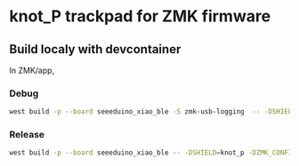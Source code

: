 # knot_P trackpad for ZMK firmware

## Build localy with devcontainer

In ZMK/app,

### Debug

```bash
west build -p --board seeeduino_xiao_ble -S zmk-usb-logging  -- -DSHIELD=knot_p -DZMK_CONFIG="/workspaces/zmk-config" -DZMK_EXTRA_MODULES="/workspaces/zmk-modules/cirque-input-module;/workspaces/zmk-modules/zmk-input-gestures;/workspaces/zmk-modules/zmk-input-processors/"
```

### Release

```bash
west build -p --board seeeduino_xiao_ble -- -DSHIELD=knot_p -DZMK_CONFIG="/workspaces/zmk-config" -DZMK_EXTRA_MODULES="/workspaces/zmk-modules/cirque-input-module;/workspaces/zmk-modules/zmk-input-gestures;/workspaces/zmk-modules/zmk-input-processors/"
```

